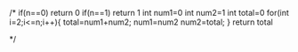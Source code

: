
/*
if(n==0) return 0
if(n==1) return 1
int num1=0
int num2=1
int total=0
for(int i=2;i<=n;i++){
    total=num1+num2;
    num1=num2
    num2=total;
}
return total

*/